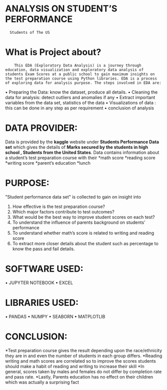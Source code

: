 # ANALYSIS ON STUDENT’S PERFORMANCE
      Students of The US
      
      
# What is Project about?
        This EDA (Exploratory Data Analysis) is a journey through education, data visualization and exploratory data analysis of students Exam Scores at a public school to gain maximum insights on the test preparation course using Python libraries. EDA is a process of exploring data for analysis purpose. The steps involved in EDA are:

•	Preparing the Data: know the dataset, produce all details.
•	Cleaning the data for analysis: detect outliers and anomalies if any 
•	Extract important variables from the data set, statistics of the data 
•	Visualizations of data : this can be done in any step as per requirement 
•	conclusion of analysis


# DATA PROVIDER:
Data is provided by the **kaggle** website under **Students Performance Data set** which gives the details of **Marks secured by the students in high school , Students from the United States**.
Data contains information about a student’s test preparation course with their 
*math score 
*reading score 
*writing score 
*parent’s education 
*lunch

# PURPOSE:
"Student performance data set" is collected to gain on insight into 
1.	How effective is the test preparation course?
2.	Which major factors contribute to test outcomes?
3.	What would be the best way to improve student scores on each test?
4.	To understand the influence of parents background on students’ performance
5.	To understand whether math’s score is related to writing and reading score
6.	To extract more closer details about the student such as percentage to know the pass and fail details.

# SOFTWARE USED:
•	JUPYTER NOTEBOOK 
•	EXCEL

# LIBRARIES USED:
•	PANDAS
•	NUMPY
•	SEABORN
•	MATPLOTLIB

# CONCLUSION:
*Test preparation course gives the result depending upon the race/ethnicity they are in and even the number of students in each group differs.
*Reading writing and math scores are correlated so to improve the scores students should make a habit of reading and writing to increase their skill 
*In general, scores taken by males and females do not differ by completion rate and pass rate.
*Lastly, Parents education has no effect on their children which was actually a surprising fact 






